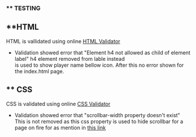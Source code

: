 ### ** TESTING

## **HTML
HTML is vallidated using online [HTML Validator](https://validator.w3.org/)
-   Validation showed error that "Element h4 not allowed as child of element label"
    h4 element removed from lable instead <br> is used to show player name bellow icon.
    After this no error shown for the index.html page.


## ** CSS
CSS is validated using online [CSS Validator](https://validator.w3.org/)
-   Validation showed error that "scrollbar-width property doesn't exist"
    This is not removed as this css property is used to hide scrollbar for a page on fire for as mention in [this link](https://www.w3schools.com/howto/howto_css_hide_scrollbars.asp)